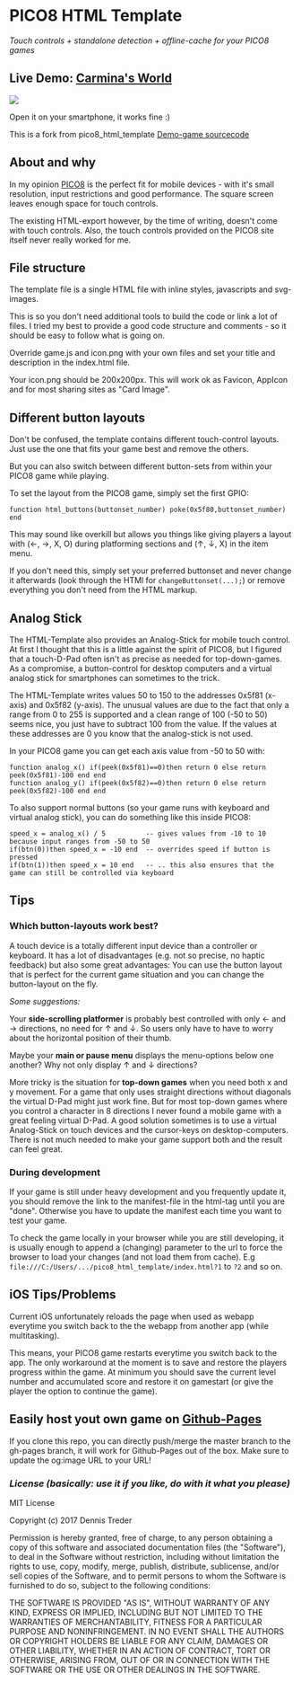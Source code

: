 # PICO8 HTML Template

*Touch controls + standalone detection + offline-cache for your PICO8 games*


## Live Demo: [Carmina's World](https://makzpj.github.io/carmina_web/)

[<img src="https://github.com/makzpj/carmina_web/carmina.png?raw=true">](https://headjump.github.io/pico8_html_template/)

Open it on your smartphone, it works fine :)

This is a fork from pico8_html_template [Demo-game sourcecode](https://github.com/headjump/pico8_html_template--demo_game)


## About and why

In my opinion [PICO8](https://www.lexaloffle.com/pico-8.php) is the perfect fit for mobile devices - with it's small resolution, input restrictions and good performance. The square screen leaves enough space for touch controls.

The existing HTML-export however, by the time of writing, doesn't come with touch controls. Also, the touch controls provided on the PICO8 site itself never really worked for me.


## File structure

The template file is a single HTML file with inline styles, javascripts and svg-images.

This is so you don't need additional tools to build the code or link a lot of files. I tried my best to provide a good code structure and comments - so it should be easy to follow what is going on.

Override game.js and icon.png with your own files and set your title and description in the index.html file.

Your icon.png should be 200x200px. This will work ok as Favicon, AppIcon and for most sharing sites as "Card Image".



## Different button layouts

Don't be confused, the template contains different touch-control layouts. Just use the one that fits your game best and remove the others.

But you can also switch between different button-sets from within your PICO8 game while playing.

To set the layout from the PICO8 game, simply set the first GPIO:

```
function html_buttons(buttonset_number) poke(0x5f80,buttonset_number) end
```

This may sound like overkill but allows you things like giving players a layout with (←, →, X, O) during platforming sections and (↑, ↓, X) in the item menu.

If you don't need this, simply set your preferred buttonset and never change it afterwards (look through the HTMl for `changeButtonset(...);`) or remove everything you don't need from the HTML markup.


## Analog Stick

The HTML-Template also provides an Analog-Stick for mobile touch control. At first I thought that this is a little against the spirit of PICO8, but I figured that a touch-D-Pad often isn't as precise as needed for top-down-games. As a compromise, a button-control for desktop computers and a virtual analog stick for smartphones can sometimes to the trick.

The HTML-Template writes values 50 to 150 to the addresses 0x5f81 (x-axis) and 0x5f82 (y-axis). The unusual values are due to the fact that only a range from 0 to 255 is supported and a clean range of 100 (-50 to 50) seems nice, you just have to subtract 100 from the value. If the values at these addresses are 0 you know that the analog-stick is not used.
 
In your PICO8 game you can get each axis value from -50 to 50 with:

```
function analog_x() if(peek(0x5f81)==0)then return 0 else return peek(0x5f81)-100 end end
function analog_y() if(peek(0x5f82)==0)then return 0 else return peek(0x5f82)-100 end end
```

To also support normal buttons (so your game runs with keyboard and virtual analog stick), you can do something like this inside PICO8:

```
speed_x = analog_x() / 5          -- gives values from -10 to 10 because input ranges from -50 to 50
if(btn(0))then speed_x = -10 end  -- overrides speed if button is pressed
if(btn(1))then speed_x = 10 end   -- .. this also ensures that the game can still be controlled via keyboard
```


## Tips

### Which button-layouts work best?

A touch device is a totally different input device than a controller or keyboard. It has a lot of disadvantages (e.g. not so precise, no haptic feedback) but also some great advantages: You can use the button layout that is perfect for the current game situation and you can change the button-layout on the fly.

*Some suggestions:*

Your **side-scrolling platformer** is probably best controlled with only ← and → directions, no need for ↑ and ↓. So users only have to have to worry about the horizontal position of their thumb.
     
Maybe your **main or pause menu** displays the menu-options below one another? Why not only display ↑ and ↓ directions?
     
More tricky is the situation for **top-down games** when you need both x and y movement. For a game that only uses straight directions without diagonals the virtual D-Pad might just work fine. But for most top-down games where you control a character in 8 directions I never found a mobile game with a great feeling virtual D-Pad. A good solution sometimes is to use a virtual Analog-Stick on touch devices and the cursor-keys on desktop-computers. There is not much needed to make your game support both and the result can feel great.


### During development

If your game is still under heavy development and you frequently update it, you should remove the link to the manifest-file in the html-tag until you are "done". Otherwise you have to update the manifest each time you want to test your game.

To check the game locally in your browser while you are still developing, it is usually enough to append a (changing) parameter to the url to force the browser to load your changes (and not load them from cache). E.g `file:///C:/Users/.../pico8_html_template/index.html?1` to `?2` and so on.


## iOS Tips/Problems

Current iOS unfortunately reloads the page when used as webapp everytime you switch back to the the webapp from another app (while multitasking).

This means, your PICO8 game restarts everytime you switch back to the app. The only workaround at the moment is to save and restore the players progress within the game. At minimum you should save the current level number and accumulated score and restore it on gamestart (or give the player the option to continue the game).


## Easily host yout own game on [Github-Pages](https://pages.github.com/)

If you clone this repo, you can directly push/merge the master branch to the gh-pages branch, it will work for Github-Pages out of the box. Make sure to update the og:image URL to your URL!


### _License (basically: use it if you like, do with it what you please)_

MIT License

Copyright (c) 2017 Dennis Treder

Permission is hereby granted, free of charge, to any person obtaining a copy
of this software and associated documentation files (the "Software"), to deal
in the Software without restriction, including without limitation the rights
to use, copy, modify, merge, publish, distribute, sublicense, and/or sell
copies of the Software, and to permit persons to whom the Software is
furnished to do so, subject to the following conditions:

THE SOFTWARE IS PROVIDED "AS IS", WITHOUT WARRANTY OF ANY KIND, EXPRESS OR
IMPLIED, INCLUDING BUT NOT LIMITED TO THE WARRANTIES OF MERCHANTABILITY,
FITNESS FOR A PARTICULAR PURPOSE AND NONINFRINGEMENT. IN NO EVENT SHALL THE
AUTHORS OR COPYRIGHT HOLDERS BE LIABLE FOR ANY CLAIM, DAMAGES OR OTHER
LIABILITY, WHETHER IN AN ACTION OF CONTRACT, TORT OR OTHERWISE, ARISING FROM,
OUT OF OR IN CONNECTION WITH THE SOFTWARE OR THE USE OR OTHER DEALINGS IN THE
SOFTWARE.
